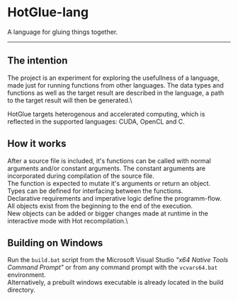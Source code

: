 # HotGlue-lang

A language for gluing things together.
<hr>

## The intention

The project is an experiment for exploring the usefullness of a language, made just for running functions from
other languages. The data types and functions as well as the target result are described in the language, a path
to the target result will then be generated.\

HotGlue targets heterogenous and accelerated computing, which is reflected in the supported languages:
CUDA, OpenCL and C.

## How it works

After a source file is included, it's functions can be called with normal arguments and/or constant arguments.
The constant arguments are incorporated during compilation of the source file.\
The function is expected to mutate it's arguments or return an object.\
Types can be defined for interfacing between the functions.\
Declarative requirements and imperative logic define the programm-flow.\
All objects exist from the beginning to the end of the execution.\
New objects can be added or bigger changes made at runtime in the interactive mode with Hot recompilation.\

## Building on Windows

Run the `build.bat` script from the Microsoft Visual Studio _"x64 Native Tools Command Prompt"_ or from any command prompt with the `vcvars64.bat` environment.\
Alternatively, a prebuilt windows executable is already located in the build directory.
